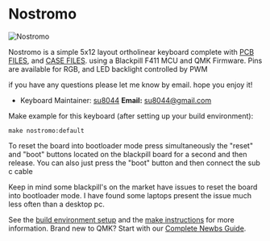 # Nostromo

![Nostromo](https://i.imgur.com/q1QXjzH.jpg)

Nostromo is a simple 5x12 layout ortholinear keyboard complete with
[PCB FILES](https://github.com/su8044/qmk_firmware/tree/nostromo_maintenance/keyboards/nostromo/PCB_5x12),
and
[CASE FILES](https://github.com/su8044/qmk_firmware/tree/nostromo_maintenance/keyboards/nostromo/DWG).
using a Blackpill F411 MCU and QMK Firmware. Pins are available for RGB, and LED backlight controlled by PWM

if you have any questions please let me know by email. hope you enjoy it!

* Keyboard Maintainer: [su8044](https://github.com/su8044)
**Email:** su8044@gmail.com

Make example for this keyboard (after setting up your build environment):

    make nostromo:default

To reset the board into bootloader mode press simultaneously the "reset" and "boot" buttons located on the blackpill board for a second and then release. You can also just press the "boot" button and then connect the sub c cable

Keep in mind some blackpill's on the market have issues to reset the board into bootloader mode. I have found some laptops present the issue much less often than a desktop pc.

See the [build environment setup](https://docs.qmk.fm/#/getting_started_build_tools) and the [make instructions](https://docs.qmk.fm/#/getting_started_make_guide) for more information. Brand new to QMK? Start with our [Complete Newbs Guide](https://docs.qmk.fm/#/newbs).
